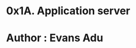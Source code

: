 0x1A. Application server
===========================================
Author : Evans Adu
===========================================
